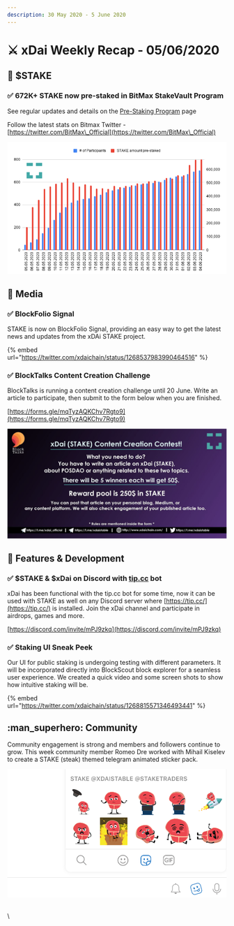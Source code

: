 ```yaml
---
description: 30 May 2020 - 5 June 2020
---
```


# ⚔️ xDai Weekly Recap - 05/06/2020

## :satellite: $STAKE

### ✅ 672K+ STAKE now pre-staked in BitMax StakeVault Program&#x20;

See regular updates and details on the [Pre-Staking Program](../pre-staking-program.md) page

Follow the latest stats on Bitmax Twitter - [https://twitter.com/BitMax\_Official](https://twitter.com/BitMax\_Official)

![](<../../../../.gitbook/assets/stake-staked (2) (1).png>)

## :newspaper: Media

### ✅ BlockFolio Signal

STAKE is now on BlockFolio Signal, providing an easy way to get the latest news and updates from the xDAi STAKE project.

{% embed url="https://twitter.com/xdaichain/status/1268537983990464516" %}

### ✅ BlockTalks Content Creation Challenge

BlockTalks is running a content creation challenge until 20 June. Write an article to participate, then submit to the form below when you are finished.

[https://forms.gle/mqTyzAQKChv7Rgto9](https://forms.gle/mqTyzAQKChv7Rgto9)

![](../../../../.gitbook/assets/content-creation.png)

## :office: Features & Development

### ✅ $STAKE & $xDai on Discord with [tip.cc](https://tip.cc/) bot

xDai has been functional with the tip.cc bot for some time, now it can be used with STAKE as well on any Discord server where [https://tip.cc/](https://tip.cc/) is installed. Join the xDai channel and participate in airdrops, games and more.

[https://discord.com/invite/mPJ9zkq](https://discord.com/invite/mPJ9zkq)

### ✅ Staking UI Sneak Peek

Our UI for public staking is undergoing testing with different parameters. It will be incorporated directly into BlockScout block explorer for a seamless user experience. We created a quick video and some screen shots to show how intuitive staking will be.

{% embed url="https://twitter.com/xdaichain/status/1268815571346493441" %}

## &#x20;:man\_superhero: Community

Community engagement is strong and members and followers continue to grow. This week community member Romeo Dre worked with Mihail Kiselev to create a STAKE (steak) themed telegram animated sticker pack.&#x20;

![](../../../../.gitbook/assets/stake=pic.png)

\
\
